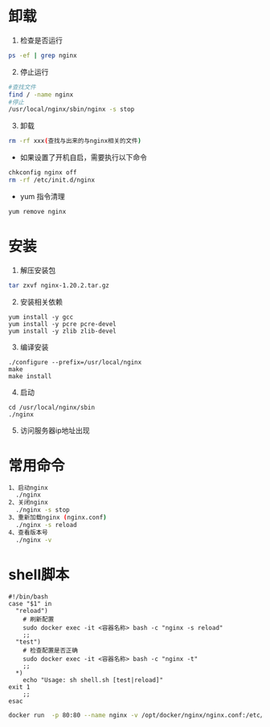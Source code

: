 # 卸载
1. 检查是否运行

```bash
ps -ef | grep nginx
```
2. 停止运行

```bash
#查找文件
find / -name nginx
#停止
/usr/local/nginx/sbin/nginx -s stop
```
3. 卸载
```bash
rm -rf xxx(查找与出来的与nginx相关的文件)
```
- 如果设置了开机自启，需要执行以下命令
```bash
chkconfig nginx off
rm -rf /etc/init.d/nginx
```
- yum 指令清理

```bash
yum remove nginx
```

# 安装
1. 解压安装包

```bash
tar zxvf nginx-1.20.2.tar.gz
```
2. 安装相关依赖

```
yum install -y gcc
yum install -y pcre pcre-devel
yum install -y zlib zlib-devel
```
3. 编译安装
```
./configure --prefix=/usr/local/nginx 
make 
make install
```
4. 启动

```
cd /usr/local/nginx/sbin
./nginx
```
5. 访问服务器ip地址出现


# 常用命令
```bash
1、启动nginx
  ./nginx
2、关闭nginx
  ./nginx -s stop
3、重新加载nginx (nginx.conf)
  ./nginx -s reload
4、查看版本号
  ./nginx -v
```




# shell脚本

```shell
#!/bin/bash
case "$1" in
  "reload")
    # 刷新配置
    sudo docker exec -it <容器名称> bash -c "nginx -s reload"
    ;;
  "test")
    # 检查配置是否正确
    sudo docker exec -it <容器名称> bash -c "nginx -t"
    ;;
  *)
    echo "Usage: sh shell.sh [test|reload]"
exit 1
    ;;
esac
```

```bash
docker run  -p 80:80 --name nginx -v /opt/docker/nginx/nginx.conf:/etc/nginx/nginx.conf -v /opt/docker/nginx/conf.d:/etc/nginx/conf.d -v /opt/docker/nginx/html:/usr/share/nginx/html -v /opt/docker/nginx/logs:/var/log/nginx -d  nginx
```

